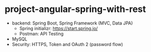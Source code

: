 # project-angular-spring-with-rest


- backend: Spring Boot, Spring Framework (MVC, Data JPA)
    - Spring initializr: https://start.spring.io/
    - Postman: API Testing
- MySQL
- Security: HTTPS, Token and OAuth 2 (password flow)
